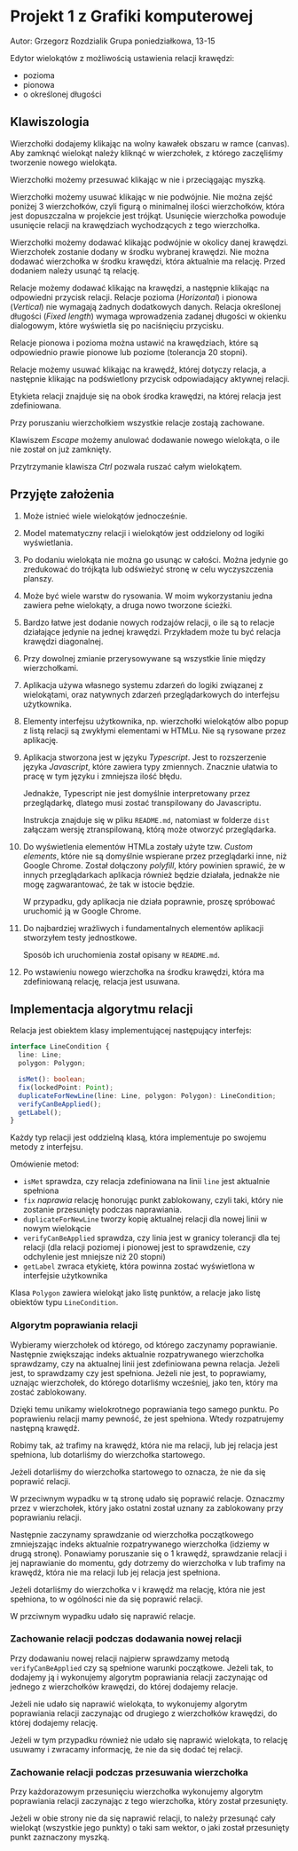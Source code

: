 # Projekt 1 z Grafiki komputerowej

Autor: Grzegorz Rozdzialik
Grupa poniedziałkowa, 13-15

Edytor wielokątów z możliwością ustawienia relacji krawędzi:
* pozioma
* pionowa
* o określonej długości


## Klawiszologia

Wierzchołki dodajemy klikając na wolny kawałek obszaru w ramce (canvas).
Aby zamknąć wielokąt należy kliknąć w wierzchołek, z którego zaczęliśmy tworzenie nowego wielokąta.

Wierzchołki możemy przesuwać klikając w nie i przeciągając myszką.

Wierzchołki możemy usuwać klikając w nie podwójnie. Nie można zejść poniżej 3 wierzchołków, czyli
figurą o minimalnej ilości wierzchołków, która jest dopuszczalna w projekcie jest trójkąt.
Usunięcie wierzchołka powoduje usunięcie relacji na krawędziach wychodzących z tego wierzchołka.

Wierzchołki możemy dodawać klikając podwójnie w okolicy danej krawędzi. Wierzchołek zostanie dodany
w środku wybranej krawędzi. Nie można dodawać wierzchołka w środku krawędzi, która aktualnie ma
relację. Przed dodaniem należy usunąć tą relację.

Relacje możemy dodawać klikając na krawędzi, a następnie klikając na odpowiedni przycisk relacji.
Relacje pozioma (_Horizontal_) i pionowa (_Vertical_) nie wymagają żadnych dodatkowych danych.
Relacja określonej długości (_Fixed length_) wymaga wprowadzenia zadanej długości w okienku
dialogowym, które wyświetla się po naciśnięciu przycisku.

Relacje pionowa i pozioma można ustawić na krawędziach, które są odpowiednio prawie pionowe lub poziome
(tolerancja 20 stopni).

Relacje możemy usuwać klikając na krawędź, której dotyczy relacja, a następnie klikając na podświetlony
przycisk odpowiadający aktywnej relacji.

Etykieta relacji znajduje się na obok środka krawędzi, na której relacja jest zdefiniowana.

Przy poruszaniu wierzchołkiem wszystkie relacje zostają zachowane.

Klawiszem _Escape_ możemy anulować dodawanie nowego wielokąta, o ile nie został on już zamknięty.

Przytrzymanie klawisza _Ctrl_ pozwala ruszać całym wielokątem.


## Przyjęte założenia

1. Może istnieć wiele wielokątów jednocześnie.
2. Model matematyczny relacji i wielokątów jest oddzielony od logiki wyświetlania.
3. Po dodaniu wielokąta nie można go usunąc w całości. Można jedynie go zredukować do trójkąta
    lub odświeżyć stronę w celu wyczyszczenia planszy.
4. Może być wiele warstw do rysowania. W moim wykorzystaniu jedna zawiera pełne wielokąty, a druga
    nowo tworzone ścieżki.
5. Bardzo łatwe jest dodanie nowych rodzajów relacji, o ile są to relacje działające jedynie na
    jednej krawędzi. Przykładem może tu być relacja krawędzi diagonalnej.
6. Przy dowolnej zmianie przerysowywane są wszystkie linie między wierzchołkami.
7. Aplikacja używa własnego systemu zdarzeń do logiki związanej z wielokątami,
    oraz natywnych zdarzeń przeglądarkowych do interfejsu użytkownika.
8. Elementy interfejsu użytkownika, np. wierzchołki wielokątów albo popup z listą relacji
    są zwykłymi elementami w HTMLu. Nie są rysowane przez aplikację.
9. Aplikacja stworzona jest w języku _Typescript_. Jest to rozszerzenie języka _Javascript_, które
    zawiera typy zmiennych. Znacznie ułatwia to pracę w tym języku i zmniejsza ilość błędu.

    Jednakże, Typescript nie jest domyślnie interpretowany przez przeglądarkę, dlatego musi zostać
    transpilowany do Javascriptu.

    Instrukcja znajduje się w pliku `README.md`, natomiast w folderze
    `dist` załączam wersję ztranspilowaną, którą może otworzyć przeglądarka.

10. Do wyświetlenia elementów HTMLa zostały użyte tzw. _Custom elements_, które nie są domyślnie
    wspierane przez przeglądarki inne, niż Google Chrome. Został dołączony _polyfill_, który
    powinien sprawić, że w innych przeglądarkach aplikacja również będzie działała,
    jednakże nie mogę zagwarantować, że tak w istocie będzie.

    W przypadku, gdy aplikacja nie działa poprawnie, proszę spróbować uruchomić ją w Google Chrome.

11. Do najbardziej wrażliwych i fundamentalnych elementów aplikacji stworzyłem testy jednostkowe.

    Sposób ich uruchomienia został opisany w `README.md`.

12. Po wstawieniu nowego wierzchołka na środku krawędzi, która ma zdefiniowaną relację,
    relacja jest usuwana.


## Implementacja algorytmu relacji

Relacja jest obiektem klasy implementującej następujący interfejs:
``` typescript
interface LineCondition {
  line: Line;
  polygon: Polygon;

  isMet(): boolean;
  fix(lockedPoint: Point);
  duplicateForNewLine(line: Line, polygon: Polygon): LineCondition;
  verifyCanBeApplied();
  getLabel();
}
```

Każdy typ relacji jest oddzielną klasą, która implementuje po swojemu metody z interfejsu.

Omówienie metod:
* `isMet` sprawdza, czy relacja zdefiniowana na linii `line` jest aktualnie spełniona
* `fix` _naprawia_ relację honorując punkt zablokowany, czyli taki, który nie zostanie przesunięty
  podczas naprawiania.
* `duplicateForNewLine` tworzy kopię aktualnej relacji dla nowej linii w nowym wielokącie
* `verifyCanBeApplied` sprawdza, czy linia jest w granicy tolerancji dla tej relacji (dla relacji
  poziomej i pionowej jest to sprawdzenie, czy odchylenie jest mniejsze niż 20 stopni)
* `getLabel` zwraca etykietę, która powinna zostać wyświetlona w interfejsie użytkownika

Klasa `Polygon` zawiera wielokąt jako listę punktów, a relacje jako listę obiektów typu `LineCondition`.


### Algorytm poprawiania relacji

Wybieramy wierzchołek od którego, od którego zaczynamy poprawianie. Następnie zwiększając
indeks aktualnie rozpatrywanego wierzchołka sprawdzamy, czy na aktualnej linii jest zdefiniowana
pewna relacja. Jeżeli jest, to sprawdzamy czy jest spełniona. Jeżeli nie jest, to poprawiamy,
uznając wierzchołek, do którego dotarliśmy wcześniej, jako ten, który ma zostać zablokowany.

Dzięki temu unikamy wielokrotnego poprawiania tego samego punktu.
Po poprawieniu relacji mamy pewność, że jest spełniona. Wtedy rozpatrujemy następną krawędź.

Robimy tak, aż trafimy na krawędź, która nie ma relacji, lub jej relacja jest spełniona, lub
dotarliśmy do wierzchołka startowego.

Jeżeli dotarliśmy do wierzchołka startowego to oznacza, że nie da się poprawić relacji.

W przeciwnym wypadku w tą stronę udało się poprawić relacje. Oznaczmy przez v wierzchołek, który
jako ostatni został uznany za zablokowany przy poprawianiu relacji.

Następnie zaczynamy sprawdzanie od wierzchołka początkowego zmniejszając indeks aktualnie
rozpatrywanego wierzchołka (idziemy w drugą stronę). Ponawiamy poruszanie się o 1 krawędź,
sprawdzanie relacji i jej naprawianie do momentu, gdy dotrzemy do wierzchołka v lub trafimy na
krawędź, która nie ma relacji lub jej relacja jest spełniona.

Jeżeli dotarliśmy do wierzchołka v i krawędź ma relację, która nie jest spełniona, to w ogólności
nie da się poprawić relacji.

W przciwnym wypadku udało się naprawić relacje.


### Zachowanie relacji podczas dodawania nowej relacji

Przy dodawaniu nowej relacji najpierw sprawdzamy metodą `verifyCanBeApplied` czy są spełnione
warunki początkowe. Jeżeli tak, to dodajemy ją i wykonujemy algorytm poprawiania relacji
zaczynając od jednego z wierzchołków krawędzi, do której dodajemy relacje.

Jeżeli nie udało się naprawić wielokąta, to wykonujemy algorytm poprawiania relacji zaczynając
od drugiego z wierzchołków krawędzi, do której dodajemy relację.

Jeżeli w tym przypadku również nie udało się naprawić wielokąta, to relację usuwamy i zwracamy
informację, że nie da się dodać tej relacji.

### Zachowanie relacji podczas przesuwania wierzchołka

Przy każdorazowym przesunięciu wierzchołka wykonujemy algorytm poprawiania relacji zaczynając
z tego wierzchołka, który został przesunięty.

Jeżeli w obie strony nie da się naprawić relacji, to należy przesunąć cały wielokąt (wszystkie jego
punkty) o taki sam wektor, o jaki został przesunięty punkt zaznaczony myszką.
